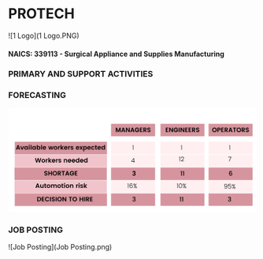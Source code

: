 # PROTECH #
![1 Logo](1 Logo.PNG)
#### NAICS: 339113 - Surgical Appliance and Supplies Manufacturing ####
### PRIMARY AND SUPPORT ACTIVITIES ###

### FORECASTING ###
![Forecasting](Forecasting.png)

### JOB POSTING ###
![Job Posting](Job Posting.png)




